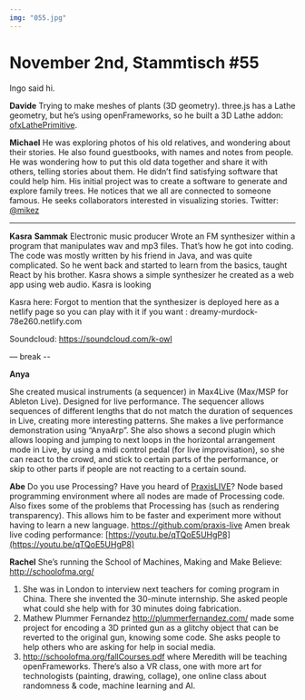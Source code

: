 ```yaml
---
img: "055.jpg"
---
```


# **November 2nd, Stammtisch #55**

Ingo said hi.

**Davide**
Trying to make meshes of plants (3D geometry). three.js has a Lathe geometry, but he’s using openFrameworks, so he built a 3D Lathe addon: [ofxLathePrimitive](https://github.com/edap/ofxLathePrimitive).

**Michael**
He was exploring photos of his old relatives, and wondering about their stories. He also found guestbooks, with names and notes from people. He was wondering how to put this old data together and share it with others, telling stories about them. He didn’t find satisfying software that could help him.
His initial project was to create a software to generate and explore family trees. He notices that we all are connected to someone famous. He seeks collaborators interested in visualizing stories.
Twitter: [@mikez](https://twitter.com/mikez) 
****
**Kasra** **Sammak**
Electronic music producer
Wrote an FM synthesizer within a program that manipulates wav and mp3 files. That’s how he got into coding. The code was mostly written by his friend in Java, and was quite complicated.
So he went back and started to learn from the basics, taught React by his brother.
Kasra shows a simple synthesizer he created as a web app using web audio.
Kasra is looking 

Kasra here: Forgot to mention that the synthesizer is deployed here as a netlify page so you can play with it if you want :
dreamy-murdock-78e260.netlify.com

Soundcloud: https://soundcloud.com/k-owl


— break --

**Anya**

She created musical instruments (a sequencer) in Max4Live (Max/MSP for Ableton Live). Designed for live performance. The sequencer allows sequences of different lengths that do not match the duration of sequences in Live, creating more interesting patterns.
She makes a live performance demonstration using “AnyaArp”. She also shows a second plugin which allows looping and jumping to next loops in the horizontal arrangement mode in Live, by using a midi control pedal (for live improvisation), so she can react to the crowd, and stick to certain parts of the performance, or skip to other parts if people are not reacting to a certain sound.

**Abe**
Do you use Processing? Have you heard of [PraxisLIVE](https://www.praxislive.org/)?
Node based programming environment where all nodes are made of Processing code.
Also fixes some of the problems that Processing has (such as rendering transparency).
This allows him to be faster and experiment more without having to learn a new language.
https://github.com/praxis-live
Amen break live coding performance: [https://youtu.be/qTQoE5UHgP8](https://youtu.be/qTQoE5UHgP8)

**Rachel**
She’s running the School of Machines, Making and Make Believe: http://schoolofma.org/

1. She was in London to interview next teachers for coming program in China. There she invented the 30-minute internship. She asked people what could she help with for 30 minutes doing fabrication.
2. Mathew Plummer Fernandez http://plummerfernandez.com/ made some project for encoding a 3D printed gun as a glitchy object that can be reverted to the original gun, knowing some code. She asks people to help others who are asking for help in social media.
3. http://schoolofma.org/fallCourses.pdf where Meredith will be teaching openFrameworks. There’s also a VR class, one with more art for technologists (painting, drawing, collage), one online class about randomness & code, machine learning and AI.

